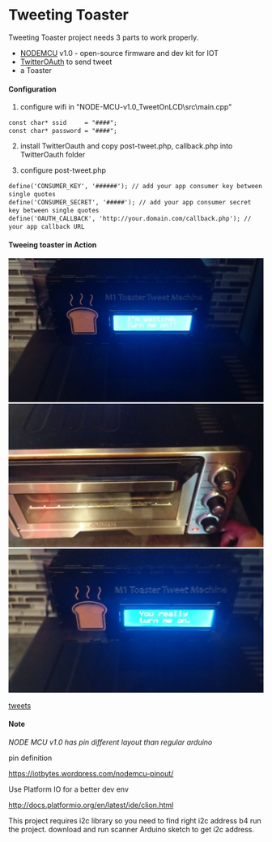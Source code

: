 # Tweeting Toaster

Tweeting Toaster project needs 3 parts to work properly.

- [NODEMCU](http://nodemcu.com/index_en.html) v1.0 - open-source firmware and dev kit for IOT
- [TwitterOAuth](https://github.com/abraham/twitteroauth) to send tweet 
- a Toaster

#### Configuration

1. configure wifi in "NODE-MCU-v1.0_TweetOnLCD\src\main.cpp"

```
const char* ssid     = "####";
const char* password = "####";
```

2. install TwitterOauth and copy post-tweet.php, callback.php into TwitterOauth folder

3. configure post-tweet.php
```
define('CONSUMER_KEY', '######'); // add your app consumer key between single quotes
define('CONSUMER_SECRET', '#####'); // add your app consumer secret key between single quotes
define('OAUTH_CALLBACK', 'http://your.domain.com/callback.php'); // your app callback URL
```

#### Tweeing toaster in Action

![](Screenshot0.png)
![](Screenshot1.png)
![](Screenshot2.png)

[tweets](https://twitter.com/m1dev)


#### Note

*NODE MCU v1.0 has pin different layout than regular arduino*

pin definition

https://iotbytes.wordpress.com/nodemcu-pinout/

Use Platform IO for a better dev env

http://docs.platformio.org/en/latest/ide/clion.html


This project requires i2c library so you need to find right i2c address b4 run the project.
download and run scanner Arduino sketch to get i2c address.



